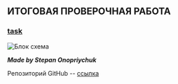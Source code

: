 ## ИТОГОВАЯ ПРОВЕРОЧНАЯ РАБОТА
### [task](https://gbcdn.mrgcdn.ru/uploads/asset/3699309/attachment/7ddba9ad1f1c3d9b9f681c5fe93ee91f.png])




![Блок схема](https://habrastorage.org/webt/vb/ep/d9/vbepd9tvig6yglerwddumtqcbdu.png)



 ***Made by Stepan Onopriychuk***


Репозиторий GitHub -- [ссылка](https://github.com/onopriychukStepan/KONTROLWORK.git)

